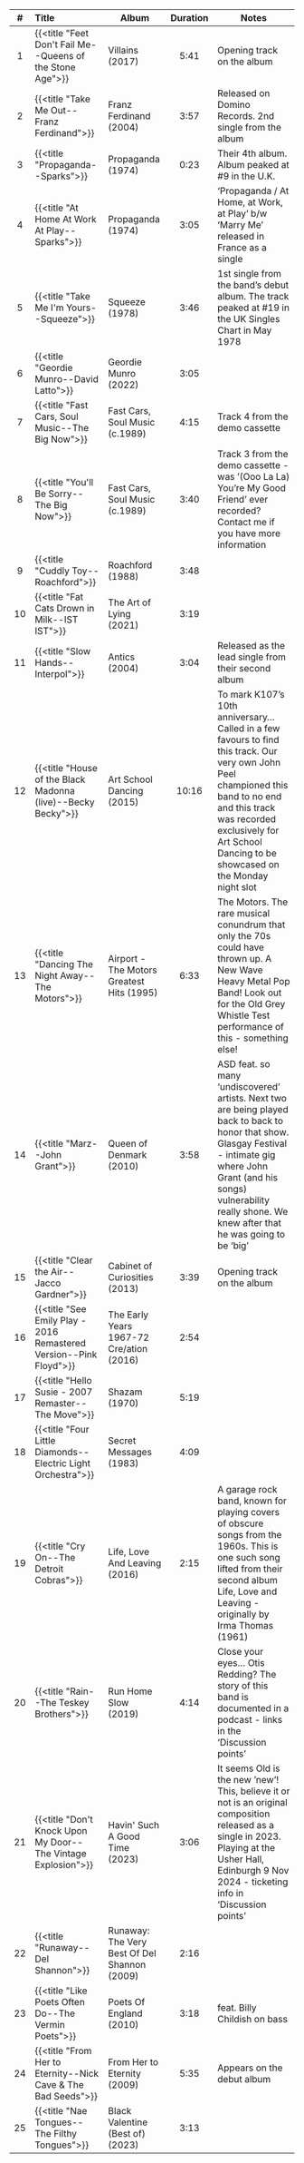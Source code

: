| #  | Title                                                              | Album                                        | Duration | Notes                                                                                                                                                                                                                                         |
|:--:|:-------------------------------------------------------------------|----------------------------------------------|:--------:|-----------------------------------------------------------------------------------------------------------------------------------------------------------------------------------------------------------------------------------------------|
| 1  | {{<title "Feet Don't Fail Me--Queens of the Stone Age">}}          | Villains (2017)                              |   5:41   | Opening track on the album                                                                                                                                                                                                                    |
| 2  | {{<title "Take Me Out--Franz Ferdinand">}}                         | Franz Ferdinand (2004)                       |   3:57   | Released on Domino Records. 2nd single from the album                                                                                                                                                                                         |
| 3  | {{<title "Propaganda--Sparks">}}                                   | Propaganda (1974)                            |   0:23   | Their 4th album. Album peaked at #9 in the U.K.                                                                                                                                                                                               |
| 4  | {{<title "At Home At Work At Play--Sparks">}}                      | Propaganda (1974)                            |   3:05   | ‘Propaganda / At Home, at Work, at Play’ b/w ‘Marry Me’ released in France as a single                                                                                                                                                        |
| 5  | {{<title "Take Me I'm Yours--Squeeze">}}                           | Squeeze (1978)                               |   3:46   | 1st single from the band’s debut album. The track peaked at #19 in the UK Singles Chart in May 1978                                                                                                                                           |
| 6  | {{<title "Geordie Munro--David Latto">}}                           | Geordie Munro (2022)                         |   3:05   |                                                                                                                                                                                                                                               |
| 7  | {{<title "Fast Cars, Soul Music--The Big Now">}}                   | Fast Cars, Soul Music (c.1989)               |   4:15   | Track 4 from the demo cassette                                                                                                                                                                                                                |
| 8  | {{<title "You'll Be Sorry--The Big Now">}}                         | Fast Cars, Soul Music (c.1989)               |   3:40   | Track 3 from the demo cassette - was ’(Ooo La La) You’re My Good Friend’ ever recorded? Contact me if you have more information                                                                                                               |
| 9  | {{<title "Cuddly Toy--Roachford">}}                                | Roachford (1988)                             |   3:48   |                                                                                                                                                                                                                                               |
| 10 | {{<title "Fat Cats Drown in Milk--IST IST">}}                      | The Art of Lying (2021)                      |   3:19   |                                                                                                                                                                                                                                               |
| 11 | {{<title "Slow Hands--Interpol">}}                                 | Antics (2004)                                |   3:04   | Released as the lead single from their second album                                                                                                                                                                                           |
| 12 | {{<title "House of the Black Madonna (live)--Becky Becky">}}       | Art School Dancing (2015)                    |  10:16   | To mark K107’s 10th anniversary… Called in a few favours to find this track. Our very own John Peel championed this band to no end and this track was recorded exclusively for Art School Dancing to be showcased on the Monday night slot    |
| 13 | {{<title "Dancing The Night Away--The Motors">}}                   | Airport - The Motors Greatest Hits (1995)    |   6:33   | The Motors. The rare musical conundrum that only the 70s could have thrown up. A New Wave Heavy Metal Pop Band! Look out for the Old Grey Whistle Test performance of this - something else!                                                  |
| 14 | {{<title "Marz--John Grant">}}                                     | Queen of Denmark (2010)                      |   3:58   | ASD feat. so many ‘undiscovered’ artists. Next two are being played back to back to honor that show. Glasgay Festival - intimate gig where John Grant (and his songs) vulnerability really shone. We knew after that he was going to be ‘big’ |
| 15 | {{<title "Clear the Air--Jacco Gardner">}}                         | Cabinet of Curiosities (2013)                |   3:39   | Opening track on the album                                                                                                                                                                                                                    |
| 16 | {{<title "See Emily Play - 2016 Remastered Version--Pink Floyd">}} | The Early Years 1967-72 Cre/ation (2016)     |   2:54   |                                                                                                                                                                                                                                               |
| 17 | {{<title "Hello Susie - 2007 Remaster--The Move">}}                | Shazam (1970)                                |   5:19   |                                                                                                                                                                                                                                               |
| 18 | {{<title "Four Little Diamonds--Electric Light Orchestra">}}       | Secret Messages (1983)                       |   4:09   |                                                                                                                                                                                                                                               |
| 19 | {{<title "Cry On--The Detroit Cobras">}}                           | Life, Love And Leaving (2016)                |   2:15   | A garage rock band, known for playing covers of obscure songs from the 1960s. This is one such song lifted from their second album Life, Love and Leaving - originally by Irma Thomas (1961)                                                  |
| 20 | {{<title "Rain--The Teskey Brothers">}}                            | Run Home Slow (2019)                         |   4:14   | Close your eyes… Otis Redding? The story of this band is documented in a podcast - links in the ‘Discussion points’                                                                                                                           |
| 21 | {{<title "Don't Knock Upon My Door--The Vintage Explosion">}}      | Havin' Such A Good Time (2023)               |   3:06   | It seems Old is the new ’new’! This, believe it or not is an original composition released as a single in 2023. Playing at the Usher Hall, Edinburgh 9 Nov 2024 - ticketing info in ‘Discussion points’                                       |
| 22 | {{<title "Runaway--Del Shannon">}}                                 | Runaway: The Very Best Of Del Shannon (2009) |   2:16   |                                                                                                                                                                                                                                               |
| 23 | {{<title "Like Poets Often Do--The Vermin Poets">}}                | Poets Of England (2010)                      |   3:18   | feat. Billy Childish on bass                                                                                                                                                                                                                  |
| 24 | {{<title "From Her to Eternity--Nick Cave & The Bad Seeds">}}      | From Her to Eternity (2009)                  |   5:35   | Appears on the debut album                                                                                                                                                                                                                    |
| 25 | {{<title "Nae Tongues--The Filthy Tongues">}}                      | Black Valentine (Best of) (2023)             |   3:13   |                                                                                                                                                                                                                                               |
